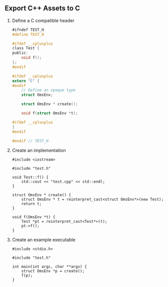 ## Export C++ Assets to C

1. Define a C compatible header

    ```C
    ﻿#ifndef TEST_H
    #define TEST_H
    
    #ifdef __cplusplus
    class Test {
    public:
        void f();
    };
    #endif
    
    #ifdef __cplusplus
    extern "C" {
    #endif
        // Define an opaque type
        struct OmsEnv;
    
        struct OmsEnv * create();
    
        void f(struct OmsEnv *t);
    
    #ifdef __cplusplus
    }
    #endif
    
    #endif // TEST_H
    ```
1. Create an implementation

    ```
    ﻿#include <iostream>
    
    #include "test.h"
    
    void Test::f() {
        std::cout << "test.cpp" << std::endl;
    }
    
    struct OmsEnv * create() {
        struct OmsEnv * t = reinterpret_cast<struct OmsEnv*>(new Test);
        return t;
    }
    
    void f(OmsEnv *t) {
        Test *pt = reinterpret_cast<Test*>(t);
        pt->f();
    }
    
    ```
    
1. Create an example executable

    ```
    ﻿#include <stdio.h>
    
    #include "test.h"
    
    int main(int argc, char **argv) {
        struct OmsEnv *p = create();
        f(p);
    }
    ```
    
    